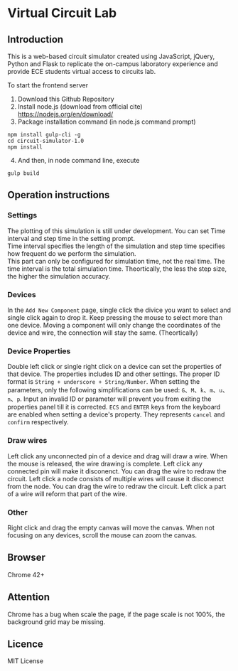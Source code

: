 # Virtual Circuit Lab

## Introduction
This is a web-based circuit simulator created using JavaScript, jQuery, Python and Flask to replicate the on-campus laboratory experience and provide ECE students virtual access to circuits lab.

To start the frontend server

1. Download this Github Repository
2. Install node.js (download from official cite)
https://nodejs.org/en/download/  
3. Package installation command (in node.js command prompt)
```node  
npm install gulp-cli -g  
cd circuit-simulator-1.0  
npm install  
```  
4. And then, in node command line, execute
```node  
gulp build  
```  

## Operation instructions

### Settings
The plotting of this simulation is still under development.
You can set Time interval and step time in the setting prompt.  
Time interval specifies the length of the simulation and step time specifies how frequent do we perform the simulation.  
This part can only be configured for simulation time, not the real time. The time interval is the total simulation time.
Theortically, the less the step size, the higher the simulation accuracy.

### Devices
In the `Add New Component` page, single click the divice you want to select and single click again to drop it.
Keep pressing the mouse to select more than one device.
Moving a component will only change the coordinates of the device and wire, the connection will stay the same. (Theortically)

### Device Properties
Double left click or single right click on a device can set the properties of that device.
The properties includes ID and other settings.
The proper ID format is `String + underscore + String/Number`.
When setting the parameters, only the following simplifications can be used:  `G`、`M`、`k`、`m`、`u`、`n`、`p`.
Input an invalid ID or parameter will prevent you from exiting the properties panel till it is corrected.
`ECS` and `ENTER` keys from the keyboard are enabled when setting a device's property. They represents `cancel` and `confirm` respectively.

### Draw wires
Left click any unconnected pin of a device and drag will draw a wire. When the mouse is released, the wire drawing is complete.
Left click any connected pin will make it disconenct. You can drag the wire to redraw the circuit.
Left click a node consists of multiple wires will cause it disconenct from the node. You can drag the wire to redraw the circuit.
Left click a part of a wire will reform that part of the wire.

### Other
Right click and drag the empty canvas will move the canvas.
When not focusing on any devices, scroll the mouse can zoom the canvas.

## Browser
Chrome 42+  

## Attention
Chrome has a bug when scale the page, if the page scale is not 100%, the background grid may be missing.

## Licence
MIT License